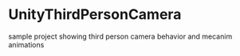 # UnityThirdPersonCamera
sample project showing third person camera behavior and mecanim animations

